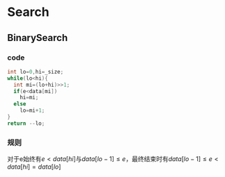 # Search

## BinarySearch

###  code

```cpp
int lo=0,hi=_size;
while(lo<hi){
  int mi=(lo+hi)>>1;
  if(e<data[mi])
    hi=mi;
  else
    lo=mi+1;
}
return --lo;
```

### 规则

对于e始终有$e< data[hi]$与$data[lo-1]\le e$，最终结束时有$data[lo-1]\le e< data[hi]=data[lo]$

